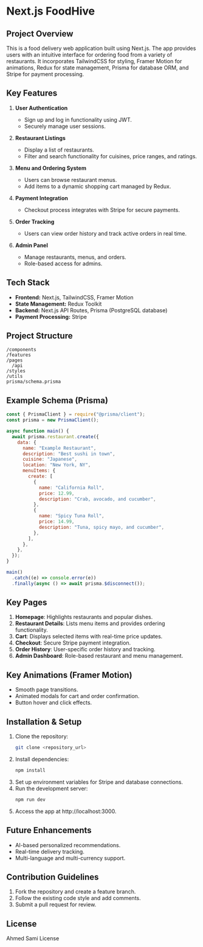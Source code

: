 # Next.js FoodHive

## Project Overview

This is a food delivery web application built using Next.js. The app provides users with an intuitive interface for ordering food from a variety of restaurants. It incorporates TailwindCSS for styling, Framer Motion for animations, Redux for state management, Prisma for database ORM, and Stripe for payment processing.

## Key Features

1. **User Authentication**

   - Sign up and log in functionality using JWT.
   - Securely manage user sessions.

2. **Restaurant Listings**

   - Display a list of restaurants.
   - Filter and search functionality for cuisines, price ranges, and ratings.

3. **Menu and Ordering System**

   - Users can browse restaurant menus.
   - Add items to a dynamic shopping cart managed by Redux.

4. **Payment Integration**

   - Checkout process integrates with Stripe for secure payments.

5. **Order Tracking**

   - Users can view order history and track active orders in real time.

6. **Admin Panel**
   - Manage restaurants, menus, and orders.
   - Role-based access for admins.

## Tech Stack

- **Frontend:** Next.js, TailwindCSS, Framer Motion
- **State Management:** Redux Toolkit
- **Backend:** Next.js API Routes, Prisma (PostgreSQL database)
- **Payment Processing:** Stripe

## Project Structure

```plaintext
/components
/features
/pages
  /api
/styles
/utils
prisma/schema.prisma
```

## Example Schema (Prisma)

```javascript
const { PrismaClient } = require("@prisma/client");
const prisma = new PrismaClient();

async function main() {
  await prisma.restaurant.create({
    data: {
      name: "Example Restaurant",
      description: "Best sushi in town",
      cuisine: "Japanese",
      location: "New York, NY",
      menuItems: {
        create: [
          {
            name: "California Roll",
            price: 12.99,
            description: "Crab, avocado, and cucumber",
          },
          {
            name: "Spicy Tuna Roll",
            price: 14.99,
            description: "Tuna, spicy mayo, and cucumber",
          },
        ],
      },
    },
  });
}

main()
  .catch((e) => console.error(e))
  .finally(async () => await prisma.$disconnect());
```

## Key Pages

1. **Homepage**: Highlights restaurants and popular dishes.
2. **Restaurant Details**: Lists menu items and provides ordering functionality.
3. **Cart**: Displays selected items with real-time price updates.
4. **Checkout**: Secure Stripe payment integration.
5. **Order History**: User-specific order history and tracking.
6. **Admin Dashboard**: Role-based restaurant and menu management.

## Key Animations (Framer Motion)

- Smooth page transitions.
- Animated modals for cart and order confirmation.
- Button hover and click effects.

## Installation & Setup

1. Clone the repository:
   ```bash
   git clone <repository_url>
   ```
2. Install dependencies:
   ```bash
   npm install
   ```
3. Set up environment variables for Stripe and database connections.
4. Run the development server:
   ```bash
   npm run dev
   ```
5. Access the app at http://localhost:3000.

## Future Enhancements

- AI-based personalized recommendations.
- Real-time delivery tracking.
- Multi-language and multi-currency support.

## Contribution Guidelines

1. Fork the repository and create a feature branch.
2. Follow the existing code style and add comments.
3. Submit a pull request for review.

## License

Ahmed Sami License
